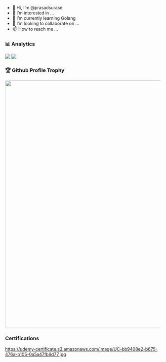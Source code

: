 - 👋 Hi, I’m @prasadsurase
- 👀 I’m interested in ...
- 🌱 I’m currently learning Golang
- 💞️ I’m looking to collaborate on ...
- 📫 How to reach me ...

<!---
prasadsurase/prasadsurase is a ✨ special ✨ repository because its `README.md` (this file) appears on your GitHub profile.
You can click the Preview link to take a look at your changes.
--->
### 📊 Analytics

![](https://github-readme-stats.vercel.app/api/top-langs/?username=prasadsurase&layout=compact)
![](https://github-readme-stats.vercel.app/api?username=prasadsurase&count_private=true&include_all_commits=true)

### 🏆 Github Profile Trophy

<img width=800 src="https://github-profile-trophy.vercel.app/?username=prasadsurase&column=8&theme=gruvbox&no-frame=true"/>

### Certifications
https://udemy-certificate.s3.amazonaws.com/image/UC-bb9408e2-b675-476a-b105-0a5a47fb6d77.jpg
